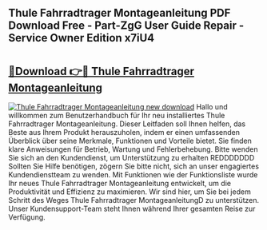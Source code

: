 ## Thule Fahrradtrager Montageanleitung PDF Download Free - Part-ZgG User Guide Repair - Service Owner Edition x7iU4

# <h2><a href="http://df6mma.blite.top/?on=Thule+Fahrradtrager+Montageanleitung">🔗Download 👉🔴 Thule Fahrradtrager Montageanleitung</a></h2>

[![Thule Fahrradtrager Montageanleitung new download](https://i.imgur.com/lujVjoI.png)](http://df6mma.blite.top/?on=Thule+Fahrradtrager+Montageanleitung)
Hallo und willkommen zum Benutzerhandbuch für Ihr neu installiertes Thule Fahrradtrager Montageanleitung. Dieser Leitfaden soll Ihnen helfen, das Beste aus Ihrem Produkt herauszuholen, indem er einen umfassenden Überblick über seine Merkmale, Funktionen und Vorteile bietet. Sie finden klare Anweisungen für Betrieb, Wartung und Fehlerbehebung. Bitte wenden Sie sich an den Kundendienst, um Unterstützung zu erhalten REDDDDDDD Sollten Sie Hilfe benötigen, zögern Sie bitte nicht, sich an unser engagiertes Kundendienstteam zu wenden. Mit Funktionen wie der Funktionsliste wurde Ihr neues Thule Fahrradtrager Montageanleitung entwickelt, um die Produktivität und Effizienz zu maximieren. Wir sind hier, um Sie bei jedem Schritt des Weges Thule Fahrradtrager MontageanleitungD zu unterstützen. Unser Kundensupport-Team steht Ihnen während Ihrer gesamten Reise zur Verfügung.
